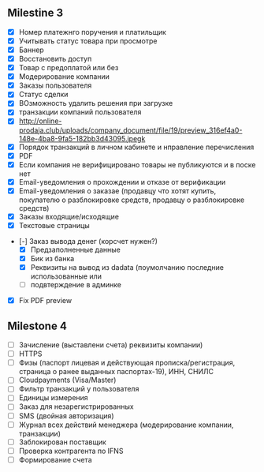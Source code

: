 ## Milestine 3

* [x] Номер платежнго поручения и платильщик
* [x] Учитывать статус товара при просмотре
* [x] Баннер
* [x] Восстановить доступ
* [x] Товар с предоплатой или без
* [x] Модерирование компании
* [x] Заказы пользователя
* [x] Статус сделки
* [x] ВОзможность удалить решения при загрузке
* [x] транзакции компаний пользователя
* [x] http://online-prodaja.club/uploads/company_document/file/19/preview_316ef4a0-148e-4ba8-9fa5-182bb3d43095.jpegk
* [x] Порядок транзакций в личном кабинете и нправление перечисления
* [x] PDF
* [x] Если компания не верифицировано товары не публикуются и в поске нет
* [x] Email-уведомления о прохождении и отказе от верификации
* [x] Email-уведомления о заказае (продавцу что хотят купить, покупателю о разблокировке средств, продавцу о разблокировке средств)
* [x] Заказы входящие/исходящие
* [x] Текстовые страницы
* [-] Заказ вывода денег (корсчет нужен?)
    * [x] Предзаполненные данные
    * [x] Бик из банка
    * [x] Реквизиты на вывод из dadata (поумолчанию последние использованные или
    * [ ] подвтерждение в админке

* [x] Fix PDF preview

## Milestone 4

* [ ] Зачисление (выставлени счета)
    реквизиты компании)
* [ ] HTTPS
* [ ] Физы (паспорт лицевая и действующая прописка/регистрация, страница о ранее выданных
    паспортах-19), ИНН, СНИЛС
* [ ] Cloudpayments (Visa/Master)
* [ ] Фильтр транзакций у пользователя
* [ ] Единицы измерения
* [ ] Заказ для незарегистрированных
* [ ] SMS (двойная авторизация)
* [ ] Журнал всех действий менеджера (модерирование компании, транзакции)
* [ ] Заблокирован поставщик
* [ ] Проверка контрагента по IFNS
* [ ] Формирование счета
